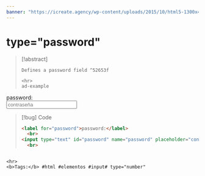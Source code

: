 ```yaml
---
banner: "https://icreate.agency/wp-content/uploads/2015/10/html5-1300x470.gif"
---
```

# type="password"
> [!abstract]
> ````
> Defines a password field ^52653f
> 
> <hr>
> ad-example
<label for="password">password:</label>
	<br>
<input type="text" id="password" name="password" placeholder="contraseña">
	<br>

> [!bug] Code
> ~~~html
> <label for="password">password:</label>
> 	<br>
> <input type="text" id="password" name="password" placeholder="contraseña">
> 	<br>
> ~~~


````

<hr>
<b>Tags:</b> #html #elementos #input# type="number"